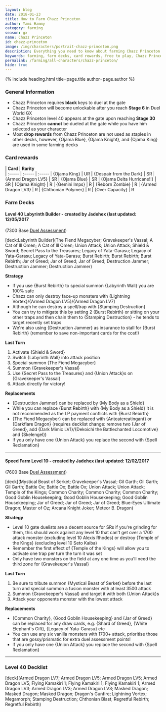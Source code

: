 ```yaml
---
layout: blog
date: 2018-01-23
title: How to Farm Chazz Princeton
author: Yami Hammy
category: farming
season: gx
name: Chazz Princeton
id: chazz-princeton
image: /img/characters/portrait-chazz-princeton.png
description: Everything you need to know about farming Chazz Princeton. His decklists, card rewards, top level farm decks with strategy information and free to play card replacements. This article will help you farm Chazz Princeton as efficiently as possible.
keywords: farming, farm decks, card rewards, free to play, Chazz Princeton
permalink: /farming/all-characters/chazz-princeton/
hide: true
---
```


{% include heading.html title=page.title author=page.author %}

### General Information
*  Chazz Princeton requires **black** keys to duel at the gate
* Chazz Princeton will become unlockable after you reach **Stage 6** in Duel World GX
* Chazz Princeton level 40 appears at the gate upon reaching **Stage 30**
* Chazz Princeton **cannot** be dueled at the gate while you have him selected as your character
* Most **drop rewards** from Chazz Princeton are not used as staples in other decks, however, {Ojama Blue}, {Ojama Knight}, and {Ojama King} are used in some farming decks
 
### Card rewards

| **Card** |  **Rarity**  
| :----- | :----- | :----- 
| {Ojama King} | UR
| {Despair from the Dark} | SR
| {Armed Dragon LV5} | SR
| {Ojama Blue} | SR
| {Ojama Delta Hurricane!!} | SR
| {Ojama Knight} | R
| {Gemini Imps} | R
| {Reborn Zombie} | R
| {Armed Dragon LV3} | R
| {Chthonian Polymer} | R
| {Over Capacity} | R


### Farm Decks

#### Level 40 Labyrinth Builder - created by Jadehex (last updated: 12/05/2017
(7300 Base [Duel Assessment](/farming/duel-assessment-score/))

[deck:Labyrinth Builder](The Fiend Megacyber; Gravekeeper's Vassal; A Cat of Ill Omen; A Cat of Ill Omen; Union Attack; Union Attack; Shield & Sword; Secret Pass to the Treasures; Legacy of Yata-Garasu; Legacy of Yata-Garasu; Legacy of Yata-Garasu; Burst Rebirth; Burst Rebirth; Burst Rebirth; Jar of Greed; Jar of Greed; Jar of Greed; Destruction Jammer; Destruction Jammer; Destruction Jammer)

**Strategy**

* If you use {Burst Rebirth} to special summon {Labyrinth Wall} you are 100% safe
* Chazz can only destroy face-up monsters with {Lightning Vortex}/{Armed Dragon LV5}/{Armed Dragon LV7}
* Although he can destroy a spell/trap with {Stamping Destruction}
* You can try to mitigate this by setting 2 {Burst Rebirth} or sitting on your other traps and then chain them to {Stamping Destruction} - he tends to target recently set traps
* We're also using {Destruction Jammer} as insurance to stall for {Burst Rebirth} (remember to save non-important cards for the cost!)

**Last Turn** 

1. Activate {Shield & Sword}
2. Switch {Labyrinth Wall} into attack position
3. Special summon {The Fiend Megacyber}
4. Summon {Gravekeeper's Vassal} 
5. Use {Secret Pass to the Treasures} and {Union Attack}s on {Gravekeeper's Vassal} 
6. Attack directly for victory!
	
**Replacements**

* {Destruction Jammer} can be replaced by {My Body as a Shield}
* While you can replace {Burst Rebirth} with {My Body as a Shield} it is not recommended as the LP payment conflicts with {Burst Rebirth}
* {The Fiend Megacyber} can be replaced with {Anteatereatingant} or {Darkflare Dragon} (requires decklist change: remove two {Jar of Greed}, add {Dark Mimic LV1}/{Dekoichi the Battlechanted Locomotive} and {Skelengel})
* If you only have one {Union Attack} you replace the second with {Spell Reclamation}

---

#### Speed Farm Level 10 - created by Jadehex (last updated: 12/02/2017
(7600 Base [Duel Assessment](/farming/duel-assessment-score/))

[deck](Mystical Beast of Serket; Gravekeeper's Vassal; Gil Garth; Gil Garth; Gil Garth; Battle Ox; Battle Ox; Battle Ox; Union Attack; Union Attack; Temple of the Kings; Common Charity; Common Charity; Common Charity; Good Goblin Housekeeping; Good Goblin Housekeeping; Good Goblin Housekeeping; Jar of Greed; Jar of Greed; Jar of Greed; Blue-Eyes Ultimate Dragon; Master of Oz; Arcana Knight Joker; Meteor B. Dragon)

**Strategy**

* Level 10 gate duelists are a decent source for SRs  if you're grinding for them, this should work against any level 10 that can't get over a 1700 attack monster (excluding level 10 Alexis Rhodes) or destroy {Temple of the Kings} (excluding level 10 Seto Kaiba) 
* Remember the first effect of {Temple of the Kings} will allow you to activate one trap per turn the turn it was set
* Only have two monsters on the field at any one time as you'll need the third zone for {Gravekeeper's Vassal}

**Last Turn** 

1. Be sure to tribute summon {Mystical Beast of Serket} before the last turn and special summon a fusion monster with at least 3500 attack
2. Summon {Gravekeeper's Vassal} and target it with both {Union Attack}s
3. Attack your opponents monster with the lowest attack 

**Replacements**

* {Common Charity}, {Good Goblin Housekeeping} and {Jar of Greed} can be replaced for any draw cards, e.g. {Shard of Greed}, {White Elephant's Gift}, {Legacy of Yata-Garasu} etc
* You can use any six vanilla monsters with 1700+ attack, prioritise those that are gossy/prismatic for extra duel assessment points!
* If you only have one {Union Attack} you replace the second with {Spell Reclamation}

---
 
### Level 40 Decklist

[deck](Armed Dragon LV7; Armed Dragon LV5; Armed Dragon LV5; Armed Dragon LV5; Flying Kamakiri 1; Flying Kamakiri 1; Flying Kamakiri 1; Armed Dragon LV3; Armed Dragon LV3; Armed Dragon LV3; Masked Dragon; Masked Dragon; Masked Dragon; Dragon's Gunfire; Lightning Vortex; Megamorph; Stamping Destruction; Chthonian Blast; Regretful Rebirth; Regretful Rebirth)
